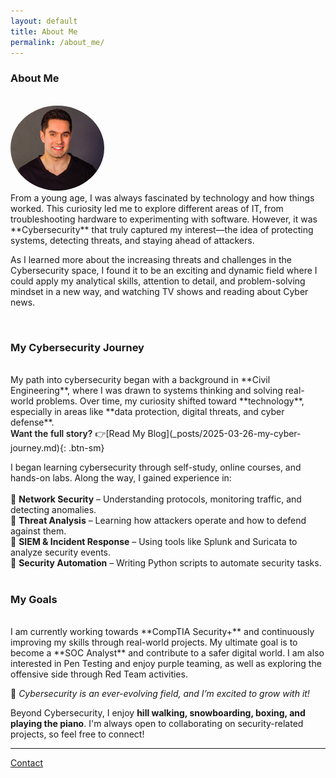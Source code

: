 ```yaml
---
layout: default
title: About Me
permalink: /about_me/
---
```


### **About Me**

<br>
<img src="/assets/IMG_20220307_112617.jpg" width="150px" style="border-radius: 50%;" alt="James">

<br>
From a young age, I was always fascinated by technology and how things worked. This curiosity led me to explore different areas of IT, from troubleshooting hardware to experimenting with software. However, it was **Cybersecurity** that truly captured my interest—the idea of protecting systems, detecting threats, and staying ahead of attackers.  


As I learned more about the increasing threats and challenges in the Cybersecurity space, I found it to be an exciting and dynamic field where I could apply my analytical skills, attention to detail, and problem-solving mindset in a new way, and watching TV shows and reading about Cyber news. 

<br>

### **My Cybersecurity Journey**
<br>
My path into cybersecurity began with a background in **Civil Engineering**, where I was drawn to systems thinking and solving real-world problems. Over time, my curiosity shifted toward **technology**, especially in areas like **data protection, digital threats, and cyber defense**. 
<br>
<span style="font-weight:600;">Want the full story?</span>
👉[Read My Blog](_posts/2025-03-26-my-cyber-journey.md){: .btn-sm}

<!-- <span style="font-weight:600;">Want the full story?</span> <br>
👉<a href="_posts/2025-03-26-my-cyber-journey.html" style="display:inline-block; padding: 8px 16px; background-color:#007acc; color:white; text-decoration:none; border-radius:6px; margin-top:6px;">Read the full blog post</a> -->

I began learning cybersecurity through self-study, online courses, and hands-on labs. Along the way, I gained experience in:
<br><br>
  🔹 **Network Security** – Understanding protocols, monitoring traffic, and detecting anomalies.  
  🔹 **Threat Analysis** – Learning how attackers operate and how to defend against them.  
  🔹 **SIEM & Incident Response** – Using tools like Splunk and Suricata to analyze security events.  
  🔹 **Security Automation** – Writing Python scripts to automate security tasks.
<br><br>

### **My Goals**  
<br>
I am currently working towards **CompTIA Security+** and continuously improving my skills through real-world projects. My ultimate goal is to become a **SOC Analyst** and contribute to a safer digital world. I am also interested in Pen Testing and enjoy purple teaming, as well as exploring the offensive side through Red Team activities.

🚀 *Cybersecurity is an ever-evolving field, and I’m excited to grow with it!* 


Beyond Cybersecurity, I enjoy **hill walking, snowboarding, boxing, and playing the piano**. I'm always open to collaborating on security-related projects, so feel free to connect!

---
[Contact](contact.md)  




